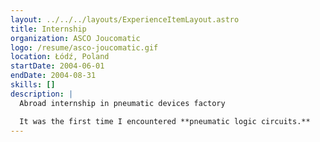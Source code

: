```yaml
---
layout: ../../../layouts/ExperienceItemLayout.astro
title: Internship
organization: ASCO Joucomatic
logo: /resume/asco-joucomatic.gif
location: Łódź, Poland
startDate: 2004-06-01
endDate: 2004-08-31
skills: []
description: |
  Abroad internship in pneumatic devices factory

  It was the first time I encountered **pneumatic logic circuits.**
---
```

